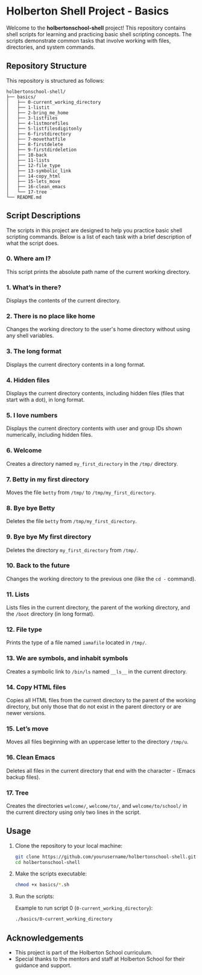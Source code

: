 # Holberton Shell Project - Basics

Welcome to the **holbertonschool-shell** project! This repository contains shell scripts for learning and practicing basic shell scripting concepts. The scripts demonstrate common tasks that involve working with files, directories, and system commands.

## Repository Structure

This repository is structured as follows:

```
holbertonschool-shell/
├── basics/
│   ├── 0-current_working_directory
│   ├── 1-listit
│   ├── 2-bring_me_home
│   ├── 3-listfiles
│   ├── 4-listmorefiles
│   ├── 5-listfilesdigitonly
│   ├── 6-firstdirectory
│   ├── 7-movethatfile
│   ├── 8-firstdelete
│   ├── 9-firstdirdeletion
│   ├── 10-back
│   ├── 11-lists
│   ├── 12-file_type
│   ├── 13-symbolic_link
│   ├── 14-copy_html
│   ├── 15-lets_move
│   ├── 16-clean_emacs
│   └── 17-tree
└── README.md
```

## Script Descriptions

The scripts in this project are designed to help you practice basic shell scripting commands. Below is a list of each task with a brief description of what the script does.

### 0. Where am I?
This script prints the absolute path name of the current working directory.

### 1. What’s in there?
Displays the contents of the current directory.

### 2. There is no place like home
Changes the working directory to the user's home directory without using any shell variables.

### 3. The long format
Displays the current directory contents in a long format.

### 4. Hidden files
Displays the current directory contents, including hidden files (files that start with a dot), in long format.

### 5. I love numbers
Displays the current directory contents with user and group IDs shown numerically, including hidden files.

### 6. Welcome
Creates a directory named `my_first_directory` in the `/tmp/` directory.

### 7. Betty in my first directory
Moves the file `betty` from `/tmp/` to `/tmp/my_first_directory`.

### 8. Bye bye Betty
Deletes the file `betty` from `/tmp/my_first_directory`.

### 9. Bye bye My first directory
Deletes the directory `my_first_directory` from `/tmp/`.

### 10. Back to the future
Changes the working directory to the previous one (like the `cd -` command).

### 11. Lists
Lists files in the current directory, the parent of the working directory, and the `/boot` directory (in long format).

### 12. File type
Prints the type of a file named `iamafile` located in `/tmp/`.

### 13. We are symbols, and inhabit symbols
Creates a symbolic link to `/bin/ls` named `__ls__` in the current directory.

### 14. Copy HTML files
Copies all HTML files from the current directory to the parent of the working directory, but only those that do not exist in the parent directory or are newer versions.

### 15. Let’s move
Moves all files beginning with an uppercase letter to the directory `/tmp/u`.

### 16. Clean Emacs
Deletes all files in the current directory that end with the character `~` (Emacs backup files).

### 17. Tree
Creates the directories `welcome/`, `welcome/to/`, and `welcome/to/school/` in the current directory using only two lines in the script.

## Usage

1. Clone the repository to your local machine:

    ```bash
    git clone https://github.com/yourusername/holbertonschool-shell.git
    cd holbertonschool-shell
    ```

2. Make the scripts executable:

    ```bash
    chmod +x basics/*.sh
    ```

3. Run the scripts:

    Example to run script 0 (`0-current_working_directory`):

    ```bash
    ./basics/0-current_working_directory
    ```

## Acknowledgements

- This project is part of the Holberton School curriculum.
- Special thanks to the mentors and staff at Holberton School for their guidance and support.

